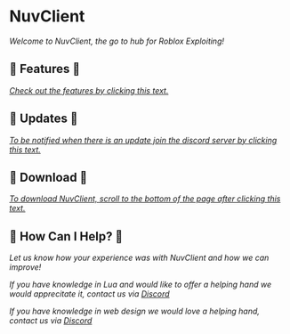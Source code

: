 # NuvClient


*Welcome to NuvClient, the go to hub for Roblox Exploiting!*


## 🧾 Features 🧾


[*Check out the features by clicking this text.*](https://nuvilol.github.io/NuvClient/NuvClientDownload.html)


## 🔔 Updates 🔔


[*To be notified when there is an update join the discord server by clicking this text.*](https://nuvilol.github.io/NuvClient/NuvClient-Other.html)


## 📁 Download 📁


[*To download NuvClient, scroll to the bottom of the page after clicking this text.*](https://nuvilol.github.io/NuvClient/NuvClientDownload.html)


## 🤝 How Can I Help? 🤝

*Let us know how your experience was with NuvClient and how we can improve!*

*If you have knowledge in Lua and would like to offer a helping hand we would apprecitate it, contact us via [Discord](https://nuvilol.github.io/NuvClient/NuvClient-Other.html)*

*If you have knowledge in web design we would love a helping hand, contact us via [Discord](https://nuvilol.github.io/NuvClient/NuvClient-Other.html)*
